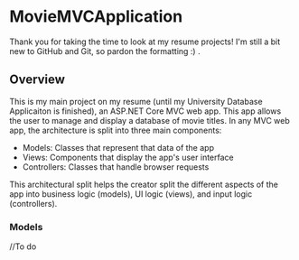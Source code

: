 # MovieMVCApplication
Thank you for taking the time to look at my resume projects! I'm still a bit new to GitHub and Git, so pardon the formatting :) .

## Overview
This is my main project on my resume (until my University Database Applicaiton is finished), an ASP.NET Core MVC web app. This app allows the user to manage and display a database of movie titles. In any MVC web app, the architecture is split into three main components:
- Models: Classes that represent that data of the app
- Views: Components that display the app's user interface
- Controllers: Classes that handle browser requests

This architectural split helps the creator split the different aspects of the app into business logic (models), UI logic (views), and input logic (controllers).

### Models
//To do
